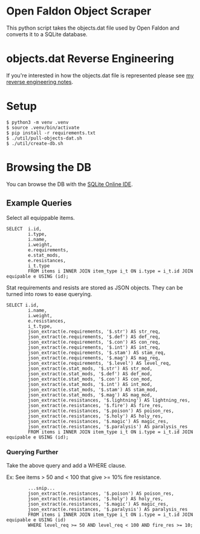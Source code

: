 # Open Faldon Object Scraper

This python script takes the objects.dat file used by Open Faldon and converts it to a SQLite database.

# objects.dat Reverse Engineering

If you're interested in how the objects.dat file is represented please see [my reverse engineering notes](objects-dat-notes.md).

# Setup

```
$ python3 -m venv .venv
$ source .venv/bin/activate
$ pip install -r requirements.txt
$ ./util/pull-objects-dat.sh
$ ./util/create-db.sh
```

# Browsing the DB

You can browse the DB with the [SQLite Online IDE](https://sqliteonline.com/).

## Example Queries

Select all equippable items.

```
SELECT 	i.id,
        i.type,
        i.name,
        i.weight,
        e.requirements,
        e.stat_mods,
        e.resistances,
        i_t.type
        FROM items i INNER JOIN item_type i_t ON i.type = i_t.id JOIN equipable e USING (id);
```

Stat requirements and resists are stored as JSON objects. They can be turned into rows to ease querying.
```
SELECT i.id,
		i.name,
        i.weight,
        e.resistances,
        i_t.type,
        json_extract(e.requirements, '$.str') AS str_req,
        json_extract(e.requirements, '$.def') AS def_req,
        json_extract(e.requirements, '$.con') AS con_req,
        json_extract(e.requirements, '$.int') AS int_req,
        json_extract(e.requirements, '$.stam') AS stam_req,
        json_extract(e.requirements, '$.mag') AS mag_req,
        json_extract(e.requirements, '$.level') AS level_req,
        json_extract(e.stat_mods, '$.str') AS str_mod,
        json_extract(e.stat_mods, '$.def') AS def_mod,
        json_extract(e.stat_mods, '$.con') AS con_mod,
        json_extract(e.stat_mods, '$.int') AS int_mod,
        json_extract(e.stat_mods, '$.stam') AS stam_mod,
        json_extract(e.stat_mods, '$.mag') AS mag_mod,
        json_extract(e.resistances, '$.lightning') AS lightning_res,
        json_extract(e.resistances, '$.fire') AS fire_res,
        json_extract(e.resistances, '$.poison') AS poison_res,
        json_extract(e.resistances, '$.holy') AS holy_res,
        json_extract(e.resistances, '$.magic') AS magic_res,
        json_extract(e.resistances, '$.paralysis') AS paralysis_res
        FROM items i INNER JOIN item_type i_t ON i.type = i_t.id JOIN equipable e USING (id);
```

### Querying Further

Take the above query and add a WHERE clause.

Ex: See items > 50 and < 100 that give >= 10% fire resistance.

```
        ...snip...
        json_extract(e.resistances, '$.poison') AS poison_res,
        json_extract(e.resistances, '$.holy') AS holy_res,
        json_extract(e.resistances, '$.magic') AS magic_res,
        json_extract(e.resistances, '$.paralysis') AS paralysis_res
        FROM items i INNER JOIN item_type i_t ON i.type = i_t.id JOIN equipable e USING (id)
        WHERE level_req >= 50 AND level_req < 100 AND fire_res >= 10;
```
